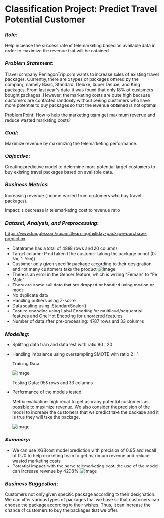# Classification Project: Predict Travel Potential Customer

### *Role*:
Help increase the success rate of telemarketing based on available data in order to maximize the revenue that will be obtained.

### *Problem Statement*:
Travel company PentagonTrip.com wants to increase sales of existing travel packages. Currently, there are 5 types of packages offered by the company, namely Basic, Standard, Deluxe, Super Deluxe, and King packages. From last year's data, it was found that only 18% of customers bought packages. However, the marketing costs are quite high because customers are contacted randomly without seeing customers who have more potential to buy packages so that the revenue obtained is not optimal.

Problem Point: How to help the marketing team get maximum revenue and reduce wasted marketing costs?

### *Goal*: 
Maximize revenue by maximizing the telemarketing performance.

### *Objective*:
Creating predictive model to determine more potential target customers to buy existing travel packages based on available data.

### *Business Metrics*:
Increasing revenue (income earned from customers who buy travel packages).

Impact: a decrease in telemarketing cost to revenue ratio

### *Dataset, Analysis, and Preprocessing*:
https://www.kaggle.com/susant4learning/holiday-package-purchase-prediction
- Dataframe has a total of 4888 rows and 20 columns
- Target column: ProdTaken (The customer taking the package or not (0: No, 1: Yes))
- Customer only given specific package according to their designation and not many customers take the product
![image](https://user-images.githubusercontent.com/93385657/157154419-f76ad040-343d-4cfb-b5c2-86a4734b36b0.png)
- There is an error in the Gender feature, which is writing "Female" to "Fe Male"
- There are some null data that are dropped or handled using median or mode
- No duplicate data
- Handling outliers using Z-score
- Data scaling using .StandardScaler()
- Feature encoding using Label Encoding for multilevel/sequential features and One Hot Encoding for unordered features
- Number of data after pre-processing: 4787 rows and 33 columns

### *Modeling*:
- Splitting data train and data test with ratio 80 : 20
- Handling imbalance using oversampling SMOTE with ratio 2 : 1

  Training Data:

  ![image](https://user-images.githubusercontent.com/93385657/157154758-40d49c5d-9c4a-4154-adfa-f6385641cc6a.png)

  Testing Data: 958 rows and 33 columns
- Performance of the models tested

  Metric evaluation: high recall to get as many potential customers as possible to maximize revenue.  We also consider the precision of the model to increase the customers that we predict take the package and it is true they will take the package.
  
  ![image](https://user-images.githubusercontent.com/93385657/157152912-3be900b4-deda-4555-a121-67311ba0f150.png)

### *Summary*:
- We can use XGBoost model prediction with precision of 0.95 and recall of 0.70 to help marketing team to get maximum revenue and reduce wasted marketing costs
- Potential impact: with the same telemarketing cost, the use of the model can increase revenue by 427.8%
  ![image](https://user-images.githubusercontent.com/93385657/157153618-82834e05-ee93-414f-98e6-71097b17e084.png)

### *Business Suggestion*:
Customers not only given specific package according to their designation. We can offer various types of packages that we have so that customers can choose the package according to their wishes. Thus, it can increase the chance of customers to buy the packages that we offer.
